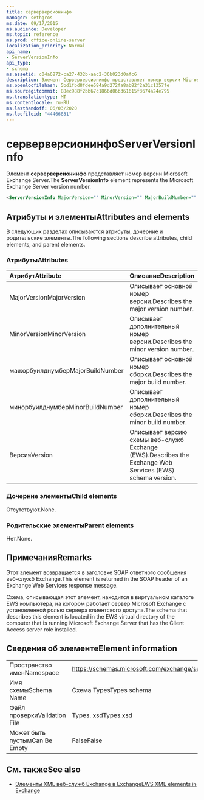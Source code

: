 ```yaml
---
title: серверверсионинфо
manager: sethgros
ms.date: 09/17/2015
ms.audience: Developer
ms.topic: reference
ms.prod: office-online-server
localization_priority: Normal
api_name:
- ServerVersionInfo
api_type:
- schema
ms.assetid: c04a6872-ca27-432b-aac2-36b023d0afc6
description: Элемент Серверверсионинфо представляет номер версии Microsoft Exchange Server.
ms.openlocfilehash: 5bd1fbd8fdee584a9d272fa8ab82f2a31c1357fe
ms.sourcegitcommit: 88ec988f2bb67c1866d06b361615f3674a24e795
ms.translationtype: MT
ms.contentlocale: ru-RU
ms.lasthandoff: 06/03/2020
ms.locfileid: "44466831"
---
```

# <a name="serverversioninfo"></a><span data-ttu-id="1841c-103">серверверсионинфо</span><span class="sxs-lookup"><span data-stu-id="1841c-103">ServerVersionInfo</span></span>

<span data-ttu-id="1841c-104">Элемент **серверверсионинфо** представляет номер версии Microsoft Exchange Server.</span><span class="sxs-lookup"><span data-stu-id="1841c-104">The **ServerVersionInfo** element represents the Microsoft Exchange Server version number.</span></span> 
  
```xml
<ServerVersionInfo MajorVersion="" MinorVersion="" MajorBuildNumber="" MinorBuildNumber="" Version="" />
```

## <a name="attributes-and-elements"></a><span data-ttu-id="1841c-105">Атрибуты и элементы</span><span class="sxs-lookup"><span data-stu-id="1841c-105">Attributes and elements</span></span>

<span data-ttu-id="1841c-106">В следующих разделах описываются атрибуты, дочерние и родительские элементы.</span><span class="sxs-lookup"><span data-stu-id="1841c-106">The following sections describe attributes, child elements, and parent elements.</span></span>
  
### <a name="attributes"></a><span data-ttu-id="1841c-107">Атрибуты</span><span class="sxs-lookup"><span data-stu-id="1841c-107">Attributes</span></span>

|<span data-ttu-id="1841c-108">**Атрибут**</span><span class="sxs-lookup"><span data-stu-id="1841c-108">**Attribute**</span></span>|<span data-ttu-id="1841c-109">**Описание**</span><span class="sxs-lookup"><span data-stu-id="1841c-109">**Description**</span></span>|
|:-----|:-----|
|<span data-ttu-id="1841c-110">MajorVersion</span><span class="sxs-lookup"><span data-stu-id="1841c-110">MajorVersion</span></span>  <br/> |<span data-ttu-id="1841c-111">Описывает основной номер версии.</span><span class="sxs-lookup"><span data-stu-id="1841c-111">Describes the major version number.</span></span>  <br/> |
|<span data-ttu-id="1841c-112">MinorVersion</span><span class="sxs-lookup"><span data-stu-id="1841c-112">MinorVersion</span></span>  <br/> |<span data-ttu-id="1841c-113">Описывает дополнительный номер версии.</span><span class="sxs-lookup"><span data-stu-id="1841c-113">Describes the minor version number.</span></span>  <br/> |
|<span data-ttu-id="1841c-114">мажорбуилднумбер</span><span class="sxs-lookup"><span data-stu-id="1841c-114">MajorBuildNumber</span></span>  <br/> |<span data-ttu-id="1841c-115">Описывает основной номер сборки.</span><span class="sxs-lookup"><span data-stu-id="1841c-115">Describes the major build number.</span></span>  <br/> |
|<span data-ttu-id="1841c-116">минорбуилднумбер</span><span class="sxs-lookup"><span data-stu-id="1841c-116">MinorBuildNumber</span></span>  <br/> |<span data-ttu-id="1841c-117">Описывает дополнительный номер сборки.</span><span class="sxs-lookup"><span data-stu-id="1841c-117">Describes the minor build number.</span></span>  <br/> |
|<span data-ttu-id="1841c-118">Версия</span><span class="sxs-lookup"><span data-stu-id="1841c-118">Version</span></span>  <br/> |<span data-ttu-id="1841c-119">Описывает версию схемы веб-служб Exchange (EWS).</span><span class="sxs-lookup"><span data-stu-id="1841c-119">Describes the Exchange Web Services (EWS) schema version.</span></span>  <br/> |
   
### <a name="child-elements"></a><span data-ttu-id="1841c-120">Дочерние элементы</span><span class="sxs-lookup"><span data-stu-id="1841c-120">Child elements</span></span>

<span data-ttu-id="1841c-121">Отсутствуют.</span><span class="sxs-lookup"><span data-stu-id="1841c-121">None.</span></span>
  
### <a name="parent-elements"></a><span data-ttu-id="1841c-122">Родительские элементы</span><span class="sxs-lookup"><span data-stu-id="1841c-122">Parent elements</span></span>

<span data-ttu-id="1841c-123">Нет.</span><span class="sxs-lookup"><span data-stu-id="1841c-123">None.</span></span>
  
## <a name="remarks"></a><span data-ttu-id="1841c-124">Примечания</span><span class="sxs-lookup"><span data-stu-id="1841c-124">Remarks</span></span>

<span data-ttu-id="1841c-125">Этот элемент возвращается в заголовке SOAP ответного сообщения веб-служб Exchange.</span><span class="sxs-lookup"><span data-stu-id="1841c-125">This element is returned in the SOAP header of an Exchange Web Services response message.</span></span>
  
<span data-ttu-id="1841c-126">Схема, описывающая этот элемент, находится в виртуальном каталоге EWS компьютера, на котором работает сервер Microsoft Exchange с установленной ролью сервера клиентского доступа.</span><span class="sxs-lookup"><span data-stu-id="1841c-126">The schema that describes this element is located in the EWS virtual directory of the computer that is running Microsoft Exchange Server that has the Client Access server role installed.</span></span> 
  
## <a name="element-information"></a><span data-ttu-id="1841c-127">Сведения об элементе</span><span class="sxs-lookup"><span data-stu-id="1841c-127">Element information</span></span>

|||
|:-----|:-----|
|<span data-ttu-id="1841c-128">Пространство имен</span><span class="sxs-lookup"><span data-stu-id="1841c-128">Namespace</span></span>  <br/> |https://schemas.microsoft.com/exchange/services/2006/types  <br/> |
|<span data-ttu-id="1841c-129">Имя схемы</span><span class="sxs-lookup"><span data-stu-id="1841c-129">Schema Name</span></span>  <br/> |<span data-ttu-id="1841c-130">Схема Types</span><span class="sxs-lookup"><span data-stu-id="1841c-130">Types schema</span></span>  <br/> |
|<span data-ttu-id="1841c-131">Файл проверки</span><span class="sxs-lookup"><span data-stu-id="1841c-131">Validation File</span></span>  <br/> |<span data-ttu-id="1841c-132">Types. xsd</span><span class="sxs-lookup"><span data-stu-id="1841c-132">Types.xsd</span></span>  <br/> |
|<span data-ttu-id="1841c-133">Может быть пустым</span><span class="sxs-lookup"><span data-stu-id="1841c-133">Can Be Empty</span></span>  <br/> |<span data-ttu-id="1841c-134">False</span><span class="sxs-lookup"><span data-stu-id="1841c-134">False</span></span>  <br/> |
   
## <a name="see-also"></a><span data-ttu-id="1841c-135">См. также</span><span class="sxs-lookup"><span data-stu-id="1841c-135">See also</span></span>



- [<span data-ttu-id="1841c-136">Элементы XML веб-служб Exchange в Exchange</span><span class="sxs-lookup"><span data-stu-id="1841c-136">EWS XML elements in Exchange</span></span>](ews-xml-elements-in-exchange.md)

